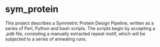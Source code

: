 # sym_protein

This project describes a Symmetric Protein Design Pipeline, written as a series of Perl, Python and bash scripts. The scripts begin by accepting a *.pdb* file, consisting a manually extracted repeat motif, which will be subjected to a series of annealing runs.
